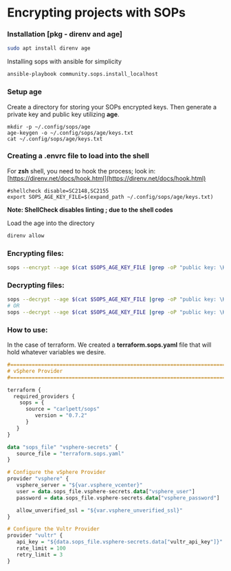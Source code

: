 # Encrypting projects with SOPs

### Installation \[pkg - direnv and age\]

```bash
sudo apt install direnv age
```

Installing sops with ansible for simplicity

```bash
ansible-playbook community.sops.install_localhost
```

### Setup age

Create a directory for storing your SOPs encrypted keys. Then generate a private key and public key utilizing **age**.

```
mkdir -p ~/.config/sops/age
age-keygen -o ~/.config/sops/age/keys.txt
cat ~/.config/sops/age/keys.txt
```

### Creating a .envrc file to load into the shell

For **zsh** shell, you need to hook the process; look in: [https://direnv.net/docs/hook.html](https://direnv.net/docs/hook.html)

```
#shellcheck disable=SC2148,SC2155
export SOPS_AGE_KEY_FILE=$(expand_path ~/.config/sops/age/keys.txt)
```

**Note: ShellCheck disables linting ; due to the shell codes**

Load the age into the directory

```bash
direnv allow
```

### Encrypting files:

```bash
sops --encrypt --age $(cat $SOPS_AGE_KEY_FILE |grep -oP "public key: \K(.*)") -i file-to-encrypt.yaml
```

### Decrypting files:

```bash
sops --decrypt --age $(cat $SOPS_AGE_KEY_FILE |grep -oP "public key: \K(.*)") -i file-to-encrypt.yaml
# OR
sops --decrypt --age $(cat $SOPS_AGE_KEY_FILE |grep -oP "public key: \K(.*)") -i file-to-encrypt.yaml > decrypted-file.yaml
```


### How to use:

In the case of terraform. We created a **terraform.sops.yaml** file that will hold whatever variables we desire.

```haskell
#===============================================================================
# vSphere Provider
#===============================================================================

terraform {
  required_providers {
    sops = {
      source = "carlpett/sops"
         version = "0.7.2"
      }
   }
}

data "sops_file" "vsphere-secrets" {
   source_file = "terraform.sops.yaml"
}

# Configure the vSphere Provider
provider "vsphere" {
   vsphere_server = "${var.vsphere_vcenter}"
   user = data.sops_file.vsphere-secrets.data["vsphere_user"]
   password = data.sops_file.vsphere-secrets.data["vsphere_password"]

   allow_unverified_ssl = "${var.vsphere_unverified_ssl}"
}

# Configure the Vultr Provider
provider "vultr" {
   api_key = "${data.sops_file.vsphere-secrets.data["vultr_api_key"]}"
   rate_limit = 100
   retry_limit = 3
}
```
